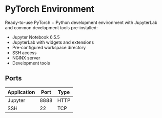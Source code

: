 # PyTorch Environment

Ready-to-use PyTorch + Python development environment with JupyterLab and common development tools pre-installed:

- Jupyter Notebook 6.5.5
- JupyterLab with widgets and extensions
- Pre-configured workspace directory
- SSH access
- NGINX server
- Development tools

## Ports

| Application | Port | Type |
| ----------- | ---- | ---- |
| Jupyter     | 8888 | HTTP |
| SSH         | 22   | TCP  |
